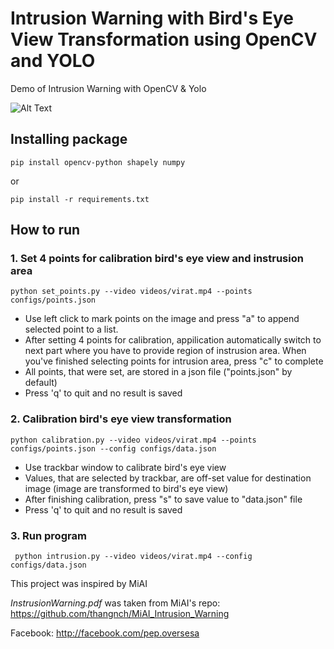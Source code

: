 # Intrusion Warning with Bird's Eye View Transformation using OpenCV and YOLO
Demo of Intrusion Warning with OpenCV & Yolo

![Alt Text](results/res.gif)

## Installing package
```
pip install opencv-python shapely numpy
```
or
```
pip install -r requirements.txt
```
## How to run
### 1. Set 4 points for calibration bird's eye view and instrusion area
```
python set_points.py --video videos/virat.mp4 --points configs/points.json
```

- Use left click to mark points on the image and press "a" to append selected point to a list.
- After setting 4 points for calibration, appilication automatically switch to next part where you have to provide region of instrusion area. When you've finished selecting points for intrusion area, press "c" to complete
- All points, that were set, are stored in a json file ("points.json" by default) 
- Press 'q' to quit and no result is saved

### 2. Calibration bird's eye view transformation
```
python calibration.py --video videos/virat.mp4 --points configs/points.json --config configs/data.json
```
- Use trackbar window to calibrate bird's eye view
- Values, that are selected by trackbar, are off-set value for destination image (image are transformed to bird's eye view)
- After finishing calibration, press "s" to save value to "data.json" file
- Press 'q' to quit and no result is saved

### 3. Run program
```
 python intrusion.py --video videos/virat.mp4 --config configs/data.json
```

This project was inspired by MiAI

*InstrusionWarning.pdf* was taken from MiAI's repo: https://github.com/thangnch/MiAI_Intrusion_Warning<br>

Facebook: http://facebook.com/pep.oversesa<br>




